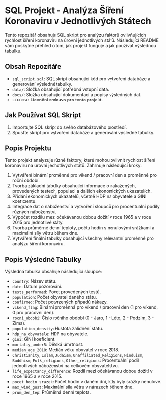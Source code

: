 # SQL Projekt - Analýza Šíření Koronaviru v Jednotlivých Státech

Tento repozitář obsahuje SQL skript pro analýzu faktorů ovlivňujících rychlost šíření koronaviru na úrovni jednotlivých států. Následující README vám poskytne přehled o tom, jak projekt funguje a jak používat výslednou tabulku.

## Obsah Repozitáře

- `sql_script.sql`: SQL skript obsahující kód pro vytvoření databáze a generování výsledné tabulky.
- `data/`: Složka obsahující potřebná vstupní data.
- `docs/`: Složka obsahující dokumentaci a popisy výsledných dat.
- `LICENSE`: Licenční smlouva pro tento projekt.

## Jak Používat SQL Skript

1. Importujte SQL skript do svého databázového prostředí.
2. Spusťte skript pro vytvoření databáze a generování výsledné tabulky.

## Popis Projektu

Tento projekt analyzuje různé faktory, které mohou ovlivnit rychlost šíření koronaviru na úrovni jednotlivých států. Zahrnuje následující kroky:

1. Vytváření binární proměnné pro víkend / pracovní den a proměnné pro roční období.
2. Tvorba základní tabulky obsahující informace o nakažených, provedených testech, populaci a dalších ekonomických ukazatelích.
3. Přidání ekonomických ukazatelů, včetně HDP na obyvatele a GINI koeficientu.
4. Integrace dat o náboženství a vytvoření sloupců pro procentuální podíly různých náboženství.
5. Výpočet rozdílu mezi očekávanou dobou dožití v roce 1965 a v roce 2015 pro jednotlivé státy.
6. Tvorba průměrné denní teploty, počtu hodin s nenulovými srážkami a maximální síly větru během dne.
7. Vytváření finální tabulky obsahující všechny relevantní proměnné pro analýzu šíření koronaviru.

## Popis Výsledné Tabulky

Výsledná tabulka obsahuje následující sloupce:

- `country`: Název státu.
- `date`: Datum pozorování.
- `tests_performed`: Počet provedených testů.
- `population`: Počet obyvatel daného státu.
- `confirmed`: Počet potvrzených případů nákazy.
- `vikend_flag`: Binární proměnná pro víkend / pracovní den (1 pro víkend, 0 pro pracovní den).
- `rocni_obdobi`: Číslo ročního období (0 - Jaro, 1 - Léto, 2 - Podzim, 3 - Zima).
- `population_density`: Hustota zalidnění státu.
- `hdp_na_obyvatele`: HDP na obyvatele.
- `gini`: GINI koeficient.
- `mortaliy_under5`: Dětská úmrtnost.
- `median_age_2018`: Medián věku obyvatel v roce 2018.
- `Christianity`, `Islam`, `Judaism`, `Unaffiliated_Religions`, `Hinduism`, `Buddhism`, `Folk_religions`, `Other_religions`: Procentuální podíl jednotlivých náboženství na celkovém obyvatelstvu.
- `life_expectancy_difference`: Rozdíl mezi očekávanou dobou dožití v roce 1965 a v roce 2015.
- `pocet_hodin_srazek`: Počet hodin v daném dni, kdy byly srážky nenulové.
- `max_wind_gust`: Maximální síla větru v nárazech během dne.
- `prum_den_tep`: Průměrná denní teplota.







